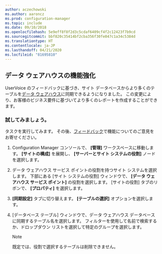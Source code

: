 ```yaml
---
author: aczechowski
ms.author: aaroncz
ms.prod: configuration-manager
ms.topic: include
ms.date: 09/10/2018
ms.openlocfilehash: 5e9eff8f8f2d3c5cdaf6409cf4f2c12423f7b9cd
ms.sourcegitcommit: bbf820c35414bf2cba356f30fe047c1a34c5384d
ms.translationtype: HT
ms.contentlocale: ja-JP
ms.lasthandoff: 04/21/2020
ms.locfileid: "81695810"
---
```

## <a name="improvement-to-data-warehouse"></a><a name="bkmk_dataw"></a> データ ウェアハウスの機能強化
<!--1358870--> 

UserVoice のフィードバックに基づき、サイト データベースからより多くのテーブルを[データ ウェアハウス](../../servers/manage/data-warehouse.md)に同期できるようになりました。 この変更により、お客様のビジネス要件に基づいてより多くのレポートを作成することができます。

### <a name="try-it-out"></a>試してみましょう。

タスクを実行してみます。 その後、[フィードバック](../../understand/find-help.md#product-feedback)で機能についてのご意見をお寄せください。

1. Configuration Manager コンソールで、 **[管理]** ワークスペースに移動します。 **[サイトの構成]** を展開し、 **[サーバーとサイト システムの役割]** ノードを選択します。  

2. データ ウェアハウス サービス ポイントの役割を持つサイト システムを選択します。 下部にある [サイト システムの役割] ウィンドウで、 **[データ ウェアハウス サービス ポイント]** の役割を選択します。 [サイトの役割] タブのリボンで、 **[プロパティ]** を選択します。  

3. **[同期設定]** タブに切り替えます。 **[テーブルの選択]** オプションを選択します。  

4. [データベース テーブル] ウィンドウで、データ ウェアハウス データベースに同期するテーブル名を選択します。 フィルターを使用して名前で検索するか、ドロップダウン リストを選択して特定のグループを選択します。  

    > [!Note]  
    > 既定では、役割で選択するテーブルは削除できません。  

